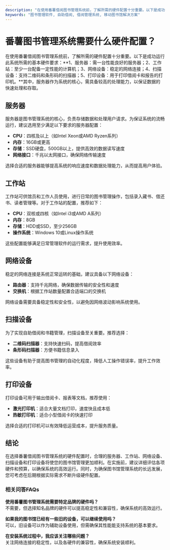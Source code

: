 ```yaml
---
description: "在使用番薯借阅图书管理系统前，了解所需的硬件配置十分重要。以下是成功运行此系统所需的基本硬件要求：**1、服务器：需一台性能良好的服务器；2、工作站：至少一台配备一定性能的计算机；3、网络设备：稳定的网络连接；4、扫描设备：支持二维码和条形码的扫描器；5、打印设备：用于打印借阅卡和报告的打印机。**其中，服务器作为系统的核心，需具备较高的处理能力，以保证数据的快速处理和存取。"
keywords: "图书管理软件, 自助借阅, 借阅管理系统, 移动图书馆解决方案"
---
```

# 番薯图书管理系统需要什么硬件配置？

在使用番薯借阅图书管理系统前，了解所需的硬件配置十分重要。以下是成功运行此系统所需的基本硬件要求：**1、服务器：需一台性能良好的服务器；2、工作站：至少一台配备一定性能的计算机；3、网络设备：稳定的网络连接；4、扫描设备：支持二维码和条形码的扫描器；5、打印设备：用于打印借阅卡和报告的打印机。**其中，服务器作为系统的核心，需具备较高的处理能力，以保证数据的快速处理和存取。

## 服务器

服务器是图书管理系统的核心，负责存储数据和处理用户请求。为保证系统的流畅运行，建议选用至少满足以下要求的服务器配置：

- **CPU**：四核及以上（如Intel Xeon或AMD Ryzen系列）
- **内存**：16GB或更高
- **存储**：SSD硬盘，500GB以上，提供高效的数据读写速度
- **网络接口**：千兆以太网接口，确保网络传输速度

选择合适的服务器能够提高系统的响应速度和数据处理能力，从而提高用户体验。

## 工作站

工作站可供馆员和工作人员使用，进行日常的图书管理操作，包括录入藏书、借还书、读者管理等。对于工作站的配置，推荐如下：

- **CPU**：双核或四核（如Intel i3或AMD A系列）
- **内存**：8GB
- **存储**：HDD或SSD，至少256GB
- **操作系统**：Windows 10或Linux操作系统

这些配置能够满足日常管理软件的运行需求，提升使用效率。

## 网络设备

稳定的网络连接是系统正常运转的基础，建议具备以下网络设备：

- **路由器**：支持千兆网络，确保数据传输的安全性和速度
- **交换机**：根据工作站数量配置合适端口的交换机

网络设备需要具备稳定性和安全性，以避免因网络波动影响系统使用。

## 扫描设备

为了实现自助借阅和书籍管理，扫描设备至关重要。推荐选择：

- **二维码扫描器**：支持快速扫码，提高借阅效率
- **条形码扫描器**：方便书籍信息录入

这些设备有助于提高图书管理的自动化程度，降低人工操作错误率，提升工作效率。

## 打印设备

打印设备可用于输出借阅卡、报表等文档，推荐使用：

- **激光打印机**：适合大量文档打印，速度快且成本低
- **热敏打印机**：适合小型借阅卡的快速打印

选择合适的打印机可以有效降低运营成本，提升服务质量。

## 结论

在选择番薯借阅图书管理系统的硬件配置时，合理的服务器、工作站、网络设备、扫描设备和打印设备将使您的图书馆管理更加顺利。在实施前，建议详细评估各项硬件和预算，以确保系统的高效运行。同时，为确保图书馆管理系统的长远发展，您可考虑在后期根据实际需求不断升级硬件配置。

### 相关问答FAQs

**使用番薯图书管理系统需要特定品牌的硬件吗？**  
不需要，但选择知名品牌的硬件可以提高稳定性和兼容性，确保系统的高效运行。

**如果我的图书馆已经有一些旧的设备，可以继续使用吗？**  
可以，旧设备可以作为辅助设备使用，但需确保其性能能支持系统的基本要求。

**在安装系统过程中，我应该关注哪些问题？**  
关注网络连接的稳定性，以及各硬件的兼容性，确保系统安装顺利。
